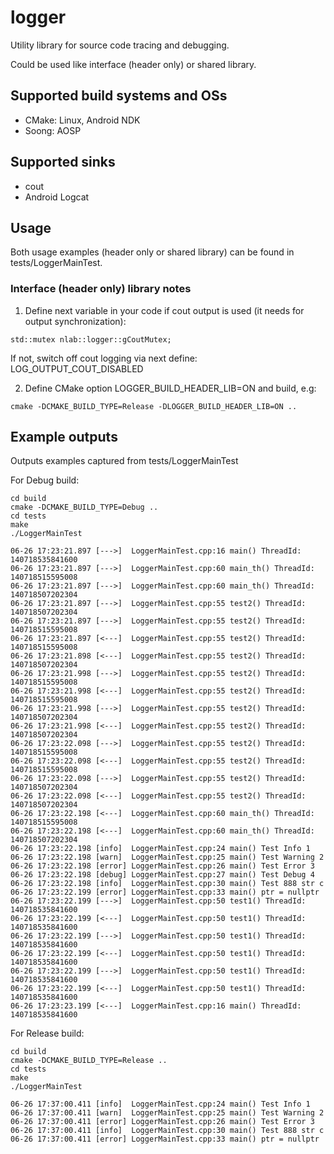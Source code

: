 # logger
Utility library for source code tracing and debugging.

Could be used like interface (header only) or shared library.

## Supported build systems and OSs
- CMake: Linux, Android NDK
- Soong: AOSP

## Supported sinks
- cout
- Android Logcat

## Usage
Both usage examples (header only or shared library) can be found in tests/LoggerMainTest.

### Interface (header only) library notes
1. Define next variable in your code if cout output is used (it needs for output synchronization):
```
std::mutex nlab::logger::gCoutMutex;
```
If not, switch off cout logging via next define: LOG_OUTPUT_COUT_DISABLED

2. Define CMake option LOGGER_BUILD_HEADER_LIB=ON and build, e.g:
```
cmake -DCMAKE_BUILD_TYPE=Release -DLOGGER_BUILD_HEADER_LIB=ON ..
```

## Example outputs
Outputs examples captured from tests/LoggerMainTest

For Debug build:
```
cd build
cmake -DCMAKE_BUILD_TYPE=Debug ..
cd tests
make
./LoggerMainTest
```
```
06-26 17:23:21.897 [--->]  LoggerMainTest.cpp:16 main() ThreadId: 140718535841600
06-26 17:23:21.897 [--->]  LoggerMainTest.cpp:60 main_th() ThreadId: 140718515595008
06-26 17:23:21.897 [--->]  LoggerMainTest.cpp:60 main_th() ThreadId: 140718507202304
06-26 17:23:21.897 [--->]  LoggerMainTest.cpp:55 test2() ThreadId: 140718507202304
06-26 17:23:21.897 [--->]  LoggerMainTest.cpp:55 test2() ThreadId: 140718515595008
06-26 17:23:21.897 [<---]  LoggerMainTest.cpp:55 test2() ThreadId: 140718515595008
06-26 17:23:21.898 [<---]  LoggerMainTest.cpp:55 test2() ThreadId: 140718507202304
06-26 17:23:21.998 [--->]  LoggerMainTest.cpp:55 test2() ThreadId: 140718515595008
06-26 17:23:21.998 [<---]  LoggerMainTest.cpp:55 test2() ThreadId: 140718515595008
06-26 17:23:21.998 [--->]  LoggerMainTest.cpp:55 test2() ThreadId: 140718507202304
06-26 17:23:21.998 [<---]  LoggerMainTest.cpp:55 test2() ThreadId: 140718507202304
06-26 17:23:22.098 [--->]  LoggerMainTest.cpp:55 test2() ThreadId: 140718515595008
06-26 17:23:22.098 [<---]  LoggerMainTest.cpp:55 test2() ThreadId: 140718515595008
06-26 17:23:22.098 [--->]  LoggerMainTest.cpp:55 test2() ThreadId: 140718507202304
06-26 17:23:22.098 [<---]  LoggerMainTest.cpp:55 test2() ThreadId: 140718507202304
06-26 17:23:22.198 [<---]  LoggerMainTest.cpp:60 main_th() ThreadId: 140718515595008
06-26 17:23:22.198 [<---]  LoggerMainTest.cpp:60 main_th() ThreadId: 140718507202304
06-26 17:23:22.198 [info]  LoggerMainTest.cpp:24 main() Test Info 1
06-26 17:23:22.198 [warn]  LoggerMainTest.cpp:25 main() Test Warning 2
06-26 17:23:22.198 [error] LoggerMainTest.cpp:26 main() Test Error 3
06-26 17:23:22.198 [debug] LoggerMainTest.cpp:27 main() Test Debug 4
06-26 17:23:22.198 [info]  LoggerMainTest.cpp:30 main() Test 888 str c
06-26 17:23:22.199 [error] LoggerMainTest.cpp:33 main() ptr = nullptr
06-26 17:23:22.199 [--->]  LoggerMainTest.cpp:50 test1() ThreadId: 140718535841600
06-26 17:23:22.199 [<---]  LoggerMainTest.cpp:50 test1() ThreadId: 140718535841600
06-26 17:23:22.199 [--->]  LoggerMainTest.cpp:50 test1() ThreadId: 140718535841600
06-26 17:23:22.199 [<---]  LoggerMainTest.cpp:50 test1() ThreadId: 140718535841600
06-26 17:23:22.199 [--->]  LoggerMainTest.cpp:50 test1() ThreadId: 140718535841600
06-26 17:23:22.199 [<---]  LoggerMainTest.cpp:50 test1() ThreadId: 140718535841600
06-26 17:23:23.199 [<---]  LoggerMainTest.cpp:16 main() ThreadId: 140718535841600
``` 
For Release build:
```
cd build
cmake -DCMAKE_BUILD_TYPE=Release ..
cd tests
make
./LoggerMainTest
```
```
06-26 17:37:00.411 [info]  LoggerMainTest.cpp:24 main() Test Info 1
06-26 17:37:00.411 [warn]  LoggerMainTest.cpp:25 main() Test Warning 2
06-26 17:37:00.411 [error] LoggerMainTest.cpp:26 main() Test Error 3
06-26 17:37:00.411 [info]  LoggerMainTest.cpp:30 main() Test 888 str c
06-26 17:37:00.411 [error] LoggerMainTest.cpp:33 main() ptr = nullptr
```
